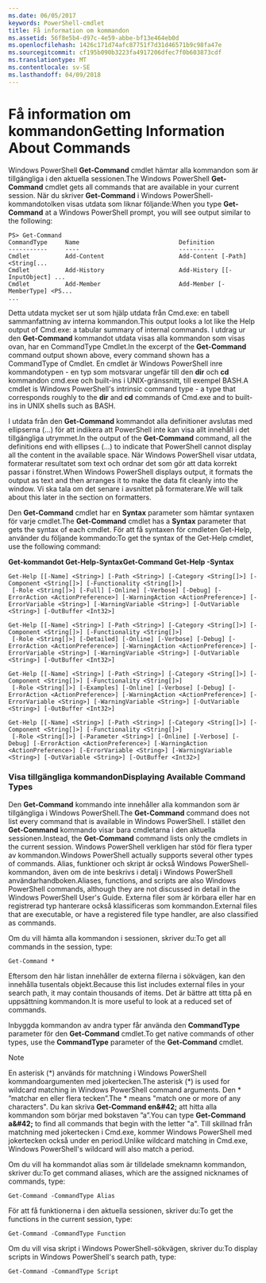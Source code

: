 ```yaml
---
ms.date: 06/05/2017
keywords: PowerShell-cmdlet
title: Få information om kommandon
ms.assetid: 56f8e5b4-d97c-4e59-abbe-bf13e464eb0d
ms.openlocfilehash: 1426c171d74afc87751f7d31d46571b9c98fa47e
ms.sourcegitcommit: cf195b090b3223fa4917206dfec7f0b603873cdf
ms.translationtype: MT
ms.contentlocale: sv-SE
ms.lasthandoff: 04/09/2018
---
```

# <a name="getting-information-about-commands"></a><span data-ttu-id="5f9d3-103">Få information om kommandon</span><span class="sxs-lookup"><span data-stu-id="5f9d3-103">Getting Information About Commands</span></span>
<span data-ttu-id="5f9d3-104">Windows PowerShell **Get-Command** cmdlet hämtar alla kommandon som är tillgängliga i den aktuella sessionen.</span><span class="sxs-lookup"><span data-stu-id="5f9d3-104">The Windows PowerShell **Get-Command** cmdlet gets all commands that are available in your current session.</span></span> <span data-ttu-id="5f9d3-105">När du skriver **Get-Command** i Windows PowerShell-kommandotolken visas utdata som liknar följande:</span><span class="sxs-lookup"><span data-stu-id="5f9d3-105">When you type **Get-Command** at a Windows PowerShell prompt, you will see output similar to the following:</span></span>

```
PS> Get-Command
CommandType     Name                            Definition
-----------     ----                            ----------
Cmdlet          Add-Content                     Add-Content [-Path] <String[...
Cmdlet          Add-History                     Add-History [[-InputObject] ...
Cmdlet          Add-Member                      Add-Member [-MemberType] <PS...
...
```

<span data-ttu-id="5f9d3-106">Detta utdata mycket ser ut som hjälp utdata från Cmd.exe: en tabell sammanfattning av interna kommandon.</span><span class="sxs-lookup"><span data-stu-id="5f9d3-106">This output looks a lot like the Help output of Cmd.exe: a tabular summary of internal commands.</span></span> <span data-ttu-id="5f9d3-107">I utdrag ur den **Get-Command** kommandot utdata visas alla kommandon som visas ovan, har en CommandType Cmdlet.</span><span class="sxs-lookup"><span data-stu-id="5f9d3-107">In the excerpt of the **Get-Command** command output shown above, every command shown has a CommandType of Cmdlet.</span></span> <span data-ttu-id="5f9d3-108">En cmdlet är Windows PowerShell inre kommandotypen - en typ som motsvarar ungefär till den **dir** och **cd** kommandon cmd.exe och built-ins i UNIX-gränssnitt, till exempel BASH.</span><span class="sxs-lookup"><span data-stu-id="5f9d3-108">A cmdlet is Windows PowerShell's intrinsic command type - a type that corresponds roughly to the **dir** and **cd** commands of Cmd.exe and to built-ins in UNIX shells such as BASH.</span></span>

<span data-ttu-id="5f9d3-109">I utdata från den **Get-Command** kommandot alla definitioner avslutas med ellipserna (...) för att indikera att PowerShell inte kan visa allt innehåll i det tillgängliga utrymmet.</span><span class="sxs-lookup"><span data-stu-id="5f9d3-109">In the output of the **Get-Command** command, all the definitions end with ellipses (...) to indicate that PowerShell cannot display all the content in the available space.</span></span> <span data-ttu-id="5f9d3-110">När Windows PowerShell visar utdata, formaterar resultatet som text och ordnar det som gör att data korrekt passar i fönstret.</span><span class="sxs-lookup"><span data-stu-id="5f9d3-110">When Windows PowerShell displays output, it formats the output as text and then arranges it to make the data fit cleanly into the window.</span></span> <span data-ttu-id="5f9d3-111">Vi ska tala om det senare i avsnittet på formaterare.</span><span class="sxs-lookup"><span data-stu-id="5f9d3-111">We will talk about this later in the section on formatters.</span></span>

<span data-ttu-id="5f9d3-112">Den **Get-Command** cmdlet har en **Syntax** parameter som hämtar syntaxen för varje cmdlet.</span><span class="sxs-lookup"><span data-stu-id="5f9d3-112">The **Get-Command** cmdlet has a **Syntax** parameter that gets the syntax of each cmdlet.</span></span> <span data-ttu-id="5f9d3-113">För att få syntaxen för cmdleten Get-Help, använder du följande kommando:</span><span class="sxs-lookup"><span data-stu-id="5f9d3-113">To get the syntax of the Get-Help cmdlet, use the following command:</span></span>

<span data-ttu-id="5f9d3-114">**Get-kommandot Get-Help-Syntax**</span><span class="sxs-lookup"><span data-stu-id="5f9d3-114">**Get-Command Get-Help -Syntax**</span></span>

```
Get-Help [[-Name] <String>] [-Path <String>] [-Category <String[]>] [-Component <String[]>] [-Functionality <String[]>]
 [-Role <String[]>] [-Full] [-Online] [-Verbose] [-Debug] [-ErrorAction <ActionPreference>] [-WarningAction <ActionPreference>] [-ErrorVariable <String>] [-WarningVariable <String>] [-OutVariable <String>] [-OutBuffer <Int32>]

Get-Help [[-Name] <String>] [-Path <String>] [-Category <String[]>] [-Component <String[]>] [-Functionality <String[]>]
 [-Role <String[]>] [-Detailed] [-Online] [-Verbose] [-Debug] [-ErrorAction <ActionPreference>] [-WarningAction <ActionPreference>] [-ErrorVariable <String>] [-WarningVariable <String>] [-OutVariable <String>] [-OutBuffer <Int32>]

Get-Help [[-Name] <String>] [-Path <String>] [-Category <String[]>] [-Component <String[]>] [-Functionality <String[]>]
 [-Role <String[]>] [-Examples] [-Online] [-Verbose] [-Debug] [-ErrorAction <ActionPreference>] [-WarningAction <ActionPreference>] [-ErrorVariable <String>] [-WarningVariable <String>] [-OutVariable <String>] [-OutBuffer <Int32>]

Get-Help [[-Name] <String>] [-Path <String>] [-Category <String[]>] [-Component <String[]>] [-Functionality <String[]>]
 [-Role <String[]>] [-Parameter <String>] [-Online] [-Verbose] [-Debug] [-ErrorAction <ActionPreference>] [-WarningAction <ActionPreference>] [-ErrorVariable <String>] [-WarningVariable <String>] [-OutVariable <String>] [-OutBuffer <Int32>]
```

### <a name="displaying-available-command-types"></a><span data-ttu-id="5f9d3-115">Visa tillgängliga kommandon</span><span class="sxs-lookup"><span data-stu-id="5f9d3-115">Displaying Available Command Types</span></span>
<span data-ttu-id="5f9d3-116">Den **Get-Command** kommando inte innehåller alla kommandon som är tillgängliga i Windows PowerShell.</span><span class="sxs-lookup"><span data-stu-id="5f9d3-116">The **Get-Command** command does not list every command that is available in Windows PowerShell.</span></span> <span data-ttu-id="5f9d3-117">I stället den **Get-Command** kommando visar bara cmdletarna i den aktuella sessionen.</span><span class="sxs-lookup"><span data-stu-id="5f9d3-117">Instead, the **Get-Command** command lists only the cmdlets in the current session.</span></span> <span data-ttu-id="5f9d3-118">Windows PowerShell verkligen har stöd för flera typer av kommandon.</span><span class="sxs-lookup"><span data-stu-id="5f9d3-118">Windows PowerShell actually supports several other types of commands.</span></span> <span data-ttu-id="5f9d3-119">Alias, funktioner och skript är också Windows PowerShell-kommandon, även om de inte beskrivs i detalj i Windows PowerShell användarhandboken.</span><span class="sxs-lookup"><span data-stu-id="5f9d3-119">Aliases, functions, and scripts are also Windows PowerShell commands, although they are not discussed in detail in the Windows PowerShell User's Guide.</span></span> <span data-ttu-id="5f9d3-120">Externa filer som är körbara eller har en registrerad typ hanterare också klassificeras som kommandon.</span><span class="sxs-lookup"><span data-stu-id="5f9d3-120">External files that are executable, or have a registered file type handler, are also classified as commands.</span></span>

<span data-ttu-id="5f9d3-121">Om du vill hämta alla kommandon i sessionen, skriver du:</span><span class="sxs-lookup"><span data-stu-id="5f9d3-121">To get all commands in the session, type:</span></span>

```
Get-Command *
```

<span data-ttu-id="5f9d3-122">Eftersom den här listan innehåller de externa filerna i sökvägen, kan den innehålla tusentals objekt.</span><span class="sxs-lookup"><span data-stu-id="5f9d3-122">Because this list includes external files in your search path, it may contain thousands of items.</span></span> <span data-ttu-id="5f9d3-123">Det är bättre att titta på en uppsättning kommandon.</span><span class="sxs-lookup"><span data-stu-id="5f9d3-123">It is more useful to look at a reduced set of commands.</span></span>

<span data-ttu-id="5f9d3-124">Inbyggda kommandon av andra typer får använda den **CommandType** parameter för den **Get-Command** cmdlet.</span><span class="sxs-lookup"><span data-stu-id="5f9d3-124">To get native commands of other types, use the **CommandType** parameter of the **Get-Command** cmdlet.</span></span>

> [!NOTE]
> <span data-ttu-id="5f9d3-125">En asterisk (\*) används för matchning i Windows PowerShell kommandoargumenten med jokertecken.</span><span class="sxs-lookup"><span data-stu-id="5f9d3-125">The asterisk (\*) is used for wildcard matching in Windows PowerShell command arguments.</span></span> <span data-ttu-id="5f9d3-126">Den \* ”matchar en eller flera tecken”.</span><span class="sxs-lookup"><span data-stu-id="5f9d3-126">The \* means "match one or more of any characters".</span></span> <span data-ttu-id="5f9d3-127">Du kan skriva **Get-Command en\&#42;** att hitta alla kommandon som börjar med bokstaven ”a”.</span><span class="sxs-lookup"><span data-stu-id="5f9d3-127">You can type **Get-Command a\&#42;** to find all commands that begin with the letter "a".</span></span> <span data-ttu-id="5f9d3-128">Till skillnad från matchning med jokertecken i Cmd.exe, kommer Windows PowerShell med jokertecken också under en period.</span><span class="sxs-lookup"><span data-stu-id="5f9d3-128">Unlike wildcard matching in Cmd.exe, Windows PowerShell's wildcard will also match a period.</span></span>

<span data-ttu-id="5f9d3-129">Om du vill ha kommandot alias som är tilldelade smeknamn kommandon, skriver du:</span><span class="sxs-lookup"><span data-stu-id="5f9d3-129">To get command aliases, which are the assigned nicknames of commands, type:</span></span>

```
Get-Command -CommandType Alias
```

<span data-ttu-id="5f9d3-130">För att få funktionerna i den aktuella sessionen, skriver du:</span><span class="sxs-lookup"><span data-stu-id="5f9d3-130">To get the functions in the current session, type:</span></span>

```
Get-Command -CommandType Function
```

<span data-ttu-id="5f9d3-131">Om du vill visa skript i Windows PowerShell-sökvägen, skriver du:</span><span class="sxs-lookup"><span data-stu-id="5f9d3-131">To display scripts in Windows PowerShell's search path, type:</span></span>

```
Get-Command -CommandType Script
```
